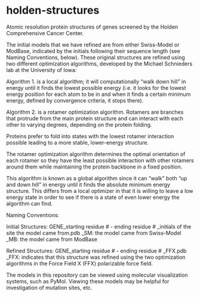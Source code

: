holden-structures
=================

Atomic resolution protein structures of genes screened by the Holden Comprehensive Cancer Center.

The initial models that we have refined are from either Swiss-Model or ModBase, indicated by the initials following their sequence length (see Naming Conventions, below).  These original structures are refined using two different optimization algorithms, developed by the Michael Schnieders lab at the University of Iowa:

  Algorithm 1. is a local algorithm; it will computationally “walk down hill” in energy until it finds the lowest possible energy (i.e. it looks for the lowest energy position for each atom to be in and when it finds a certain minimum energy, defined by convergence criteria, it stops there).
  
  Algorithm 2. is a rotamer optimization algorithm. Rotamers are branches that protrude from the main protein structure and can interact with each other to varying degrees, depending on the protein folding.  
  
Proteins prefer to fold into states with the lowest rotamer interaction possible leading to a more stable, lower-energy structure.

The rotamer optimization algorithm determines the optimal orientation of each rotamer so they have the least possible interaction with other rotamers around them while maintaining the protein backbone in a fixed position.  

This algorithm is known as a global algorithm since it can “walk” both “up and down hill” in energy until it finds the absolute minimum energy structure. This differs from a local optimizer in that it is willing to leave a low energy state in order to see if there is a state of even lower energy the algorithm can find. 


Naming Conventions:

Initial Structures: GENE_starting residue # - ending residue # _initials of the site the model came from.pdb
_SM: the model came from Swiss-Model
_MB: the model came from ModBase

Refined Structures: GENE_starting residue # - ending residue # _FFX.pdb
_FFX: indicates that this structure was refined using the two optimization algorithms in the Force Field X (FFX) polarizable force field.

The models in this repository can be viewed using molecular visualization systems, such as PyMol.  Viewing these models may be helpful for investigation of mutation sites, etc. 
